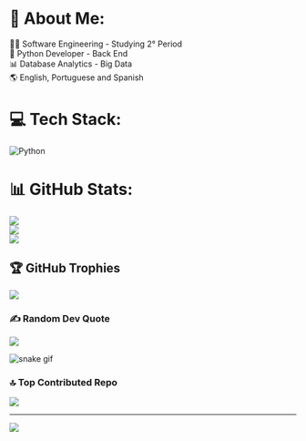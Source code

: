 # 💫 About Me:
👨‍💻 Software Engineering - Studying 2° Period<br>🐍 Python Developer  - Back End <br>📊 Database Analytics - Big Data <br>🌎 English, Portuguese and Spanish <br> 

# 💻 Tech Stack:
![Python](https://img.shields.io/badge/python-3670A0?style=for-the-badge&logo=python&logoColor=ffdd54)
# 📊 GitHub Stats:
![](https://github-readme-stats.vercel.app/api?username=hikicosilva&theme=dark&hide_border=false&include_all_commits=false&count_private=false)<br/>
![](https://nirzak-streak-stats.vercel.app/?user=hikicosilva&theme=dark&hide_border=false)<br/>
![](https://github-readme-stats.vercel.app/api/top-langs/?username=hikicosilva&theme=dark&hide_border=false&include_all_commits=false&count_private=false&layout=compact)

## 🏆 GitHub Trophies
![](https://github-profile-trophy.vercel.app/?username=hikicosilva&theme=gruvbox&no-frame=false&no-bg=false&margin-w=4)

### ✍️ Random Dev Quote
![](https://quotes-github-readme.vercel.app/api?type=horizontal&theme=dark)

![snake gif](https://github.com/hikicosilva/hikicosilva/blob/output/github-snake-dark.svg)

### 🔝 Top Contributed Repo
![](https://github-contributor-stats.vercel.app/api?username=hikicosilva&limit=5&theme=dark&combine_all_yearly_contributions=true)

---
[![](https://visitcount.itsvg.in/api?id=hikicosilva&icon=0&color=0)](https://visitcount.itsvg.in)



<!-- Proudly created with GPRM ( https://gprm.itsvg.in ) -->



